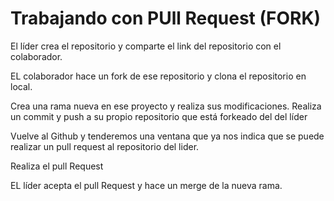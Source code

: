 # Trabajando con PUll Request (FORK)

El líder crea el repositorio y comparte el link del repositorio con el colaborador.

EL colaborador hace un fork de ese repositorio y clona el repositorio en local. 

Crea una rama nueva en ese proyecto y realiza sus modificaciones. Realiza un commit y push a su propio repositorio que está forkeado del del líder

Vuelve al Github y tenderemos una ventana que ya nos indica que se puede realizar un pull request al repositorio del lider.

Realiza el pull Request

EL líder acepta el pull Request y hace un merge de la nueva rama.
